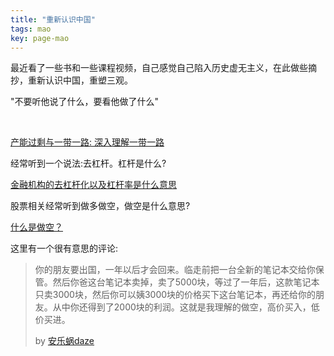 ```yaml
---
title: "重新认识中国"
tags: mao
key: page-mao
---
```


<!--more-->

最近看了一些书和一些课程视频，自己感觉自己陷入历史虚无主义，在此做些摘抄，重新认识中国，重塑三观。

"不要听他说了什么，要看他做了什么"

<br>

<a href="https://weibo.com/2032759640/IBvUwcnRn">产能过剩与一带一路: 深入理解一带一路</a>

经常听到一个说法:去杠杆。杠杆是什么?

<a href="https://www.zhihu.com/question/20417339/answer/136814369">金融机构的去杠杆化以及杠杆率是什么意思</a>

股票相关经常听到做多做空，做空是什么意思?

<a href="https://www.bilibili.com/video/BV1MW411X7P4?t=397">什么是做空？</a>

这里有一个很有意思的评论:

> 你的朋友要出国，一年以后才会回来。临走前把一台全新的笔记本交给你保管。然后你爸这台笔记本卖掉，卖了5000块，等过了一年后，这款笔记本只卖3000块，然后你可以姨3000块的价格买下这台笔记本，再还给你的朋友。从中你还得到了2000块的利润。这就是我理解的做空，高价买入，低价买进。
>
> by [安乐蜗daze](https://space.bilibili.com/8143509)

